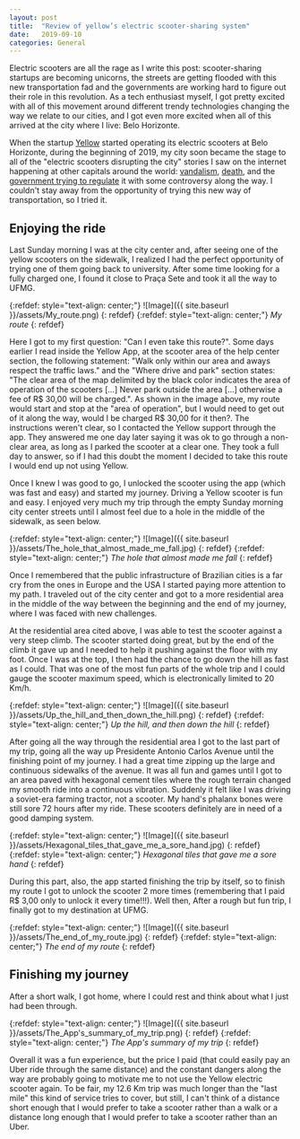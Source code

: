 ```yaml
---
layout: post
title:  "Review of yellow’s electric scooter-sharing system"
date:   2019-09-10 
categories: General
---
```


Electric scooters are all the rage as I write this post: scooter-sharing startups are becoming unicorns, the streets are getting flooded with this new transportation fad and the governments are working hard to figure out their role in this revolution. As a tech enthusiast myself, I got pretty excited with all of this movement around different trendy technologies changing the way we relate to our cities, and I got even more excited when all of this arrived at the city where I live: Belo Horizonte.

When the startup [Yellow](https://www.yellow.app/) started operating its electric scooters at Belo Horizonte, during the beginning of 2019, my city soon became the stage to all of the "electric scooters disrupting the city" stories I saw on the internet happening at other capitals around the world: [vandalism](https://www.em.com.br/app/noticia/gerais/2019/06/23/interna_gerais,1064027/vandalos-jogam-patinetes-de-aplicativo-no-rio-arrudas-em-bh.shtml), [death](https://noticias.uol.com.br/cotidiano/ultimas-noticias/2019/09/08/patinete-primeira-1a-morte-no-brasil-bh-belo-horizonte.htm), and the [government trying to regulate](https://www.hojeemdia.com.br/horizontes/bhtrans-vai-regulamentar-patinete-el%C3%A9trico-que-levou-74-para-o-hps-nos-%C3%BAltimos-quatro-meses-1.711282) it with some controversy along the way. I couldn't stay away from the opportunity of trying this new way of transportation, so I tried it.

## Enjoying the ride

Last Sunday morning I was at the city center and, after seeing one of the yellow scooters on the sidewalk, I realized I had the perfect opportunity of trying one of them going back to university. After some time looking for a fully charged one, I found it close to Praça Sete and took it all the way to UFMG.

{:refdef: style="text-align: center;"}
![Image]({{ site.baseurl }}/assets/My_route.png)
{: refdef}
{:refdef: style="text-align: center;"}
*My route*
{: refdef}

Here I got to my first question: "Can I even take this route?". Some days earlier I read inside the Yellow App, at the scooter area of the help center section, the following statement: "Walk only within our area and aways respect the traffic laws." and the "Where drive and park" section states: "The clear area of the map delimited by the black color indicates the area of operation of the scooters [...] Never park outside the area [...] otherwise a fee of R$ 30,00 will be charged.". As shown in the image above, my route would start and stop at the "area of operation", but I would need to get out of it along the way, would I be charged R$ 30,00 for it then?. The instructions weren't clear, so I contacted the Yellow support through the app. They answered me one day later saying it was ok to go through a non-clear area, as long as I parked the scooter at a clear one. They took a full day to answer, so if I had this doubt the moment I decided to take this route I would end up not using Yellow.

Once I knew I was good to go, I unlocked the scooter using the app (which was fast and easy) and started my journey. Driving a Yellow scooter is fun and easy. I enjoyed very much my trip through the empty Sunday morning city center streets until I almost feel due to a hole in the middle of the sidewalk, as seen below.

{:refdef: style="text-align: center;"}
![Image]({{ site.baseurl }}/assets/The_hole_that_almost_made_me_fall.jpg)
{: refdef}
{:refdef: style="text-align: center;"}
*The hole that almost made me fall*
{: refdef}

Once I remembered that the public infrastructure of Brazilian cities is a far cry from the ones in Europe and the USA I started paying more attention to my path. I traveled out of the city center and got to a more residential area in the middle of the way between the beginning and the end of my journey, where I was faced with new challenges.

At the residential area cited above, I was able to test the scooter against a very steep climb. The scooter started doing great, but by the end of the climb it gave up and I needed to help it pushing against the floor with my foot. Once I was at the top, I then had the chance to go down the hill as fast as I could. That was one of the most fun parts of the whole trip and I could gauge the scooter maximum speed, which is electronically limited to 20 Km/h.

{:refdef: style="text-align: center;"}
![Image]({{ site.baseurl }}/assets/Up_the_hill_and_then_down_the_hill.png)
{: refdef}
{:refdef: style="text-align: center;"}
*Up the hill, and then down the hill*
{: refdef}

After going all the way through the residential area I got to the last part of my trip, going all the way up Presidente Antonio Carlos Avenue until the finishing point of my journey. I had a great time zipping up the large and continuous sidewalks of the avenue. It was all fun and games until I got to an area paved with hexagonal cement tiles where the rough terrain changed my smooth ride into a continuous vibration. Suddenly it felt like I was driving a soviet-era farming tractor, not a scooter. My hand's phalanx bones were still sore 72 hours after my ride. These scooters definitely are in need of a good damping system.

{:refdef: style="text-align: center;"}
![Image]({{ site.baseurl }}/assets/Hexagonal_tiles_that_gave_me_a_sore_hand.jpg)
{: refdef}
{:refdef: style="text-align: center;"}
*Hexagonal tiles that gave me a sore hand*
{: refdef}

During this part, also, the app started finishing the trip by itself, so to finish my route I got to unlock the scooter 2 more times (remembering that I paid R$ 3,00 only to unlock it every time!!!). Well then, After a rough but fun trip, I finally got to my destination at UFMG.

{:refdef: style="text-align: center;"}
![Image]({{ site.baseurl }}/assets/The_end_of_my_route.jpg)
{: refdef}
{:refdef: style="text-align: center;"}
*The end of my route*
{: refdef}

## Finishing my journey

After a short walk, I got home, where I could rest and think about what I just had been through.

{:refdef: style="text-align: center;"}
![Image]({{ site.baseurl }}/assets/The_App's_summary_of_my_trip.png)
{: refdef}
{:refdef: style="text-align: center;"}
*The App's summary of my trip*
{: refdef}

Overall it was a fun experience, but the price I paid (that could easily pay an Uber ride through the same distance) and the constant dangers along the way are probably going to motivate me to not use the Yellow electric scooter again. To be fair, my 12.6 Km trip was much longer than the "last mile" this kind of service tries to cover, but still, I can't think of a distance short enough that I would prefer to take a scooter rather than a walk or a distance long enough that I would prefer to take a scooter rather than an Uber.